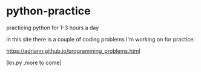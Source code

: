 # python-practice
practicing python for 1-3 hours a day

in this site there is a couple of coding problems I'm working on for practice:

https://adriann.github.io/programming_problems.html

[kn.py ,more to come]
